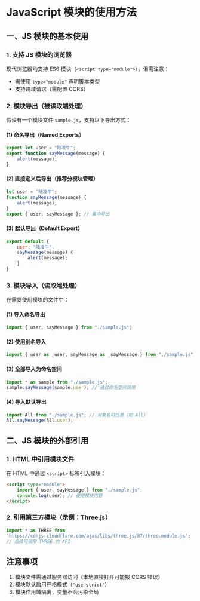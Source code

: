 # JavaScript 模块的使用方法

## 一、JS 模块的基本使用

### 1. 支持 JS 模块的浏览器
现代浏览器均支持 ES6 模块（`<script type="module">`），但需注意：
- 需使用 `type="module"` 声明脚本类型
- 支持跨域请求（需配置 CORS）

### 2. 模块导出（被读取端处理）
假设有一个模块文件 `sample.js`，支持以下导出方式：

#### (1) 命名导出（Named Exports）
```javascript
export let user = "陆凌牛";
export function sayMessage(message) {
    alert(message);
}
```

#### (2) 直接定义后导出（推荐分模块管理）
```javascript
let user = "陆凌牛";
function sayMessage(message) {
    alert(message);
}
export { user, sayMessage }; // 集中导出
```

#### (3) 默认导出（Default Export）
```javascript
export default {
    user: "陆凌牛",
    sayMessage(message) {
        alert(message);
    }
}
```

### 3. 模块导入（读取端处理）
在需要使用模块的文件中：

#### (1) 导入命名导出
```javascript
import { user, sayMessage } from "./sample.js";
```

#### (2) 使用别名导入
```javascript
import { user as _user, sayMessage as _sayMessage } from "./sample.js";
```

#### (3) 全部导入为命名空间
```javascript
import * as sample from "./sample.js";
sample.sayMessage(sample.user); // 通过命名空间调用
```

#### (4) 导入默认导出
```javascript
import All from "./sample.js"; // 对象名可任意（如 All）
All.sayMessage(All.user);
```

## 二、JS 模块的外部引用

### 1. HTML 中引用模块文件
在 HTML 中通过 `<script>` 标签引入模块：
```html
<script type="module">
    import { user, sayMessage } from "./sample.js";
    console.log(user); // 使用模块内容
</script>
```

### 2. 引用第三方模块（示例：Three.js）
```javascript
import * as THREE from 
'https://cdnjs.cloudflare.com/ajax/libs/three.js/87/three.module.js';
// 后续可调用 THREE 的 API
```

## 注意事项
1. 模块文件需通过服务器访问（本地直接打开可能报 CORS 错误）
2. 模块默认启用严格模式（`'use strict'`）
3. 模块作用域隔离，变量不会污染全局
